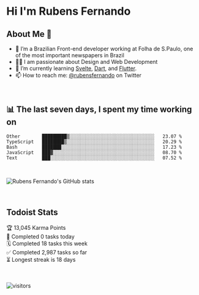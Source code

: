 # Hi I'm Rubens Fernando

## About Me 🚀

- 🌱 I’m a Brazilian Front-end developer working at Folha de S.Paulo, one of the most important newspapers in Brazil
- 👨‍💻 I am passionate about Design and Web Development
- 📖 I’m currently learning [Svelte](https://svelte.dev/), [Dart](https://dart.dev/), and [Flutter](https://flutter.dev/).
- 📫 How to reach me: [@rubensfernando](https://twitter.com/rubensfernando) on Twitter

<br />

## 📊 The last seven days, I spent my time working on

<!--START_SECTION:waka-->
```text
Other        █████████▒░░░░░░░░░░░░░░░░░░░░░░░░░░░░░░░   23.07 % 
TypeScript   ████████▒░░░░░░░░░░░░░░░░░░░░░░░░░░░░░░░░   20.29 % 
Bash         ███████░░░░░░░░░░░░░░░░░░░░░░░░░░░░░░░░░░   17.23 % 
JavaScript   ███▓░░░░░░░░░░░░░░░░░░░░░░░░░░░░░░░░░░░░░   08.70 % 
Text         ███░░░░░░░░░░░░░░░░░░░░░░░░░░░░░░░░░░░░░░   07.52 % 
```
<!--END_SECTION:waka-->

<br />

![Rubens Fernando's GitHub stats](https://github-readme-stats.vercel.app/api?username=rubensfernando&show_icons=true&hide_border=true)

<br />

## Todoist Stats

<!-- TODO-IST:START -->
🏆  13,045 Karma Points           
🌸  Completed 0 tasks today           
🗓  Completed 18 tasks this week           
✅  Completed 2,987 tasks so far           
⏳  Longest streak is 18 days
<!-- TODO-IST:END -->

<br>

![visitors](https://visitor-badge.laobi.icu/badge?page_id=rubensfernando.rubensfernando)
